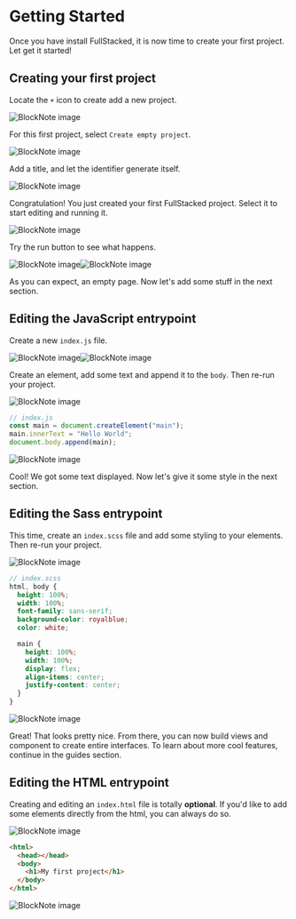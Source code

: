 # Getting Started

Once you have install FullStacked, it is now time to create your first project. Let get it started!

## Creating your first project

Locate the `+` icon to create add a new project.

![BlockNote image](https://files.fullstacked.org/IMG_0525.png)

For this first project, select `Create empty project`.

![BlockNote image](https://files.fullstacked.org/IMG_0526.png)

Add a title, and let the identifier generate itself.

![BlockNote image](https://files.fullstacked.org/Screenshot-2025-02-23-at-10.01.55-AM.png)

Congratulation! You just created your first FullStacked project. Select it to start editing and running it.

![BlockNote image](https://files.fullstacked.org/IMG_0529.png)

Try the run button to see what happens.

![BlockNote image](https://files.fullstacked.org/IMG_0527.png)![BlockNote image](https://files.fullstacked.org/Screenshot-2025-02-23-at-10.02.24-AM.png)

As you can expect, an empty page. Now let's add some stuff in the next section.

## Editing the JavaScript entrypoint

Create a new `index.js` file.

![BlockNote image](https://files.fullstacked.org/IMG_0528.png)![BlockNote image](https://files.fullstacked.org/Screenshot-2025-02-23-at-10.02.42-AM.png)

Create an element, add some text and append it to the `body`. Then re-run your project.

![BlockNote image](https://files.fullstacked.org/Screenshot-2025-02-23-at-10.03.44-AM.png)

```javascript
// index.js
const main = document.createElement("main");
main.innerText = "Hello World";
document.body.append(main);
```

![BlockNote image](https://files.fullstacked.org/Screenshot-2025-02-23-at-10.03.49-AM.png)

Cool! We got some text displayed. Now let's give it some style in the next section.

## Editing the Sass entrypoint

This time, create an `index.scss` file and add some styling to your elements. Then re-run your project.

![BlockNote image](https://files.fullstacked.org/Screenshot-2025-02-23-at-10.05.33-AM.png)

```scss
// index.scss
html, body {
  height: 100%;
  width: 100%;
  font-family: sans-serif;
  background-color: royalblue;
  color: white;

  main {
    height: 100%;
    width: 100%;
    display: flex;
    align-items: center;
    justify-content: center;
  }
}
```

![BlockNote image](https://files.fullstacked.org/Screenshot-2025-02-23-at-10.05.38-AM.png)

Great! That looks pretty nice. From there, you can now build views and component to create entire interfaces. To learn about more cool features, continue in the guides section.

## Editing the HTML entrypoint

Creating and editing an `index.html` file is totally **optional**. If you'd like to add some elements directly from the html, you can always do so.

![BlockNote image](https://files.fullstacked.org/Screenshot-2025-02-23-at-10.06.14-AM.png)

```html
<html>
  <head></head>
  <body>
    <h1>My first project</h1>
  </body>
</html>
```

![BlockNote image](https://files.fullstacked.org/Screenshot-2025-02-23-at-10.06.24-AM.png)
